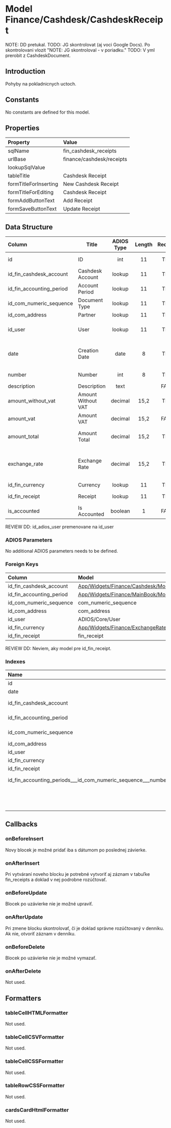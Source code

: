 # Model Finance/Cashdesk/CashdeskReceipt

NOTE: DD pretukal.
TODO: JG skontrolovat (aj voci Google Docs). Po skontrolovani vlozit "NOTE: JG skontroloval - v poriadku."
TODO: V yml prerobit z CashdeskDocument.

## Introduction

Pohyby na pokladnicnych uctoch.

## Constants

No constants are defined for this model.

## Properties

| Property              | Value                     |
| :-------------------- | :------------------------ |
| sqlName               | fin_cashdesk_receipts     |
| urlBase               | finance/cashdesk/receipts |
| lookupSqlValue        |                           |
| tableTitle            | Cashdesk Receipt          |
| formTitleForInserting | New Cashdesk Receipt      |
| formTitleForEditing   | Cashdesk Receipt          |
| formAddButtonText     | Add Receipt               |
| formSaveButtonText    | Update Receipt            |

## Data Structure

| Column                   | Title              | ADIOS Type | Length | Required | Notes                                         |
| :----------------------- | ------------------ | :--------: | :----: | :------: | :-------------------------------------------- |
| id                       | ID                 |    int     |   11   |   TRUE   | Jedinečné ID záznamu                          |
| id_fin_cashdesk_account  | Cashdesk Account   |   lookup   |   11   |   TRUE   | ID pokladne                                   |
| id_fin_accounting_period | Account Period     |   lookup   |   11   |   TRUE   | ID účtovného obdobia                          |
| id_com_numeric_sequence  | Document Type      |   lookup   |   11   |   TRUE   | ID typu dokumentu                             |
| id_com_address           | Partner            |   lookup   |   11   |   TRUE   | ID adresára                                   |
| id_user                  | User               |   lookup   |   11   |   TRUE   | ID užívateľa, ktorý doklad vystavil           |
| date                     | Creation Date      |    date    |   8    |   TRUE   | Dátum vystavenia pokladničného dokladu        |
| number                   | Number             |    int     |   8    |   TRUE   | Poradové číslo dokladu                        |
| description              | Description        |    text    |        |  FALSE   | Popis dokladu                                 |
| amount_without_vat       | Amount Without VAT |  decimal   |  15,2  |   TRUE   | Suma bez DPH                                  |
| amount_vat               | Amount VAT         |  decimal   |  15,2  |  FALSE   | DPH                                           |
| amount_total             | Amount Total       |  decimal   |  15,2  |   TRUE   | Celková hodnota dokladu                       |
| exchange_rate            | Exchange Rate      |  decimal   |  15,2  |   TRUE   | Kurz meny voči hlavnej mene účtovného obdobia |
| id_fin_currency          | Currency           |   lookup   |   11   |   TRUE   | ID meny                                       |
| id_fin_receipt           | Receipt            |   lookup   |   11   |   TRUE   | ID v denníku hlavnej knihy                    |
| is_accounted             | Is Accounted       |  boolean   |   1    |  FALSE   | Je doklad zaúčtovaný                          |

REVIEW DD: id_adios_user premenovane na id_user

### ADIOS Parameters

No additional ADIOS parameters needs to be defined.

### Foreign Keys

| Column                   | Model                                                                                                        | Relation | OnUpdate | OnDelete |
| :----------------------- | :----------------------------------------------------------------------------------------------------------- | :------: | -------- | -------- |
| id_fin_cashdesk_account  | [App/Widgets/Finance/Cashdesk/Models/CashdeskAccount](../../../Finance/Cashdesk/Models/CashdeskAccount.md)   |   1:N    | Cascade  | Restrict |
| id_fin_accounting_period | [App/Widgets/Finance/MainBook/Models/AccountingPeriod](../../../Finance/MainBook/Models/AccountingPeriod.md) |   1:N    | Cascade  | Restrict |
| id_com_numeric_sequence  | com_numeric_sequence                                                                                         |   1:N    | Cascade  | Restrict |
| id_com_address           | com_address                                                                                                  |   1:N    | Cascade  | Restrict |
| id_user                  | ADIOS/Core/User                                                                                              |   1:N    | Cascade  | Restrict |
| id_fin_currency          | [App/Widgets/Finance/ExchangeRate/Models/Currency](../../../Finance/ExchangeRate/Models/Currency.md)         |   1:N    | Cascade  | Restrict |
| id_fin_receipt           | fin_receipt                                                                                                  |   1:N    | Cascade  | Restrict |

REVIEW DD: Neviem, aky model pre id_fin_receipt.

### Indexes

| Name                                                         |  Type   |                Column + Order |
| :----------------------------------------------------------- | :-----: | ----------------------------: |
| id                                                           | PRIMARY |                        id ASC |
| date                                                         |  INDEX  |                      date ASC |
| id_fin_cashdesk_account                                      |  INDEX  |   id_fin_cashdesk_account ASC |
| id_fin_accounting_period                                     |  INDEX  |  id_fin_accounting_period ASC |
| id_com_numeric_sequence                                      |  INDEX  |   id_com_numeric_sequence ASC |
| id_com_address                                               |  INDEX  |            id_com_address ASC |
| id_user                                                      |  INDEX  |                   id_user ASC |
| id_fin_currency                                              |  INDEX  |           id_fin_currency ASC |
| id_fin_receipt                                               |  INDEX  |            id_fin_receipt ASC |
| id_fin_accounting_periods___id_com_numeric_sequence___number | UNIQUE  | id_fin_accounting_periods ASC |
|                                                              |         |   id_com_numeric_sequence ASC |
|                                                              |         |                    number ASC |

## Callbacks

### onBeforeInsert

Novy blocek je možné pridať iba s dátumom po poslednej závierke. 

### onAfterInsert

Pri vytváraní noveho blocku je potrebné vytvoriť aj záznam v tabuľke fin_receipts a doklad v nej podrobne rozúčtovať.

### onBeforeUpdate

Blocek po uzávierke nie je možné upraviť.

### onAfterUpdate

Pri zmene blocku skontrolovať, či je doklad správne rozúčtovaný v denníku. Ak nie, otvoriť záznam v denníku.

### onBeforeDelete

Blocek po uzávierke nie je možné vymazať.

### onAfterDelete

Not used.

## Formatters

### tableCellHTMLFormatter

Not used.

### tableCellCSVFormatter

Not used.

### tableCellCSSFormatter

Not used.

### tableRowCSSFormatter

Not used.

### cardsCardHtmlFormatter

Not used.
